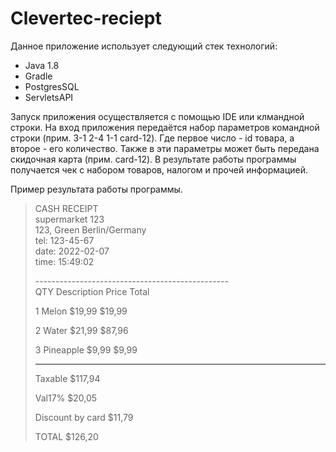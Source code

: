 # Clevertec-reciept

Данное приложение использует следующий стек технологий:
- Java 1.8
- Gradle
- PostgresSQL
- ServletsAPI

Запуск приложения осуществляется с помощью IDE или клмандной строки.
На вход приложения передаётся набор параметров командной строки (прим. 3-1 2-4 1-1 card-12).
Где первое число - id товара, а второе - его количество.
Также в эти параметры может быть передана скидочная карта (прим. card-12).
В результате работы программы получается чек с набором товаров, налогом и прочей информацией.

Пример результата работы программы.

> CASH RECEIPT<br/>
>supermarket 123<br/>
>123, Green Berlin/Germany<br/>
>tel: 123-45-67<br/>
>date: 2022-02-07<br/>
>time: 15:49:02<br/>
>
>------------------------------------------------<br/>
QTY  Description      Price          Total<br/>
>
>1    Melon            $19,99         $19,99<br/>
>
>2    Water            $21,99         $87,96<br/>
>
>3    Pineapple        $9,99          $9,99<br/>
>
>------------------------------------------------
>
>Taxable                              $117,94<br/>
>
>Val17%                               $20,05<br/>
>
>Discount by card                     $11,79<br/>
>
>TOTAL                                $126,20<br/>